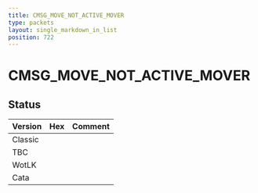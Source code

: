 ```yaml
---
title: CMSG_MOVE_NOT_ACTIVE_MOVER
type: packets
layout: single_markdown_in_list
position: 722
---
```


# CMSG_MOVE_NOT_ACTIVE_MOVER

## Status

Version | Hex | Comment
---------- | ---------- | ---------- 
Classic |  |  
TBC |  |  
WotLK |  |  
Cata |  |  
